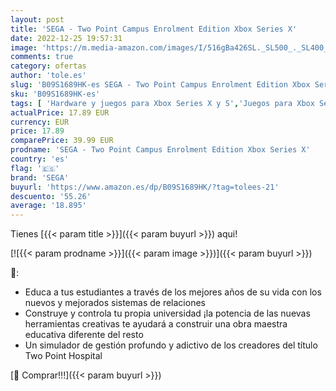 ```yaml
---
layout: post
title: 'SEGA - Two Point Campus Enrolment Edition Xbox Series X'
date: 2022-12-25 19:57:31
image: 'https://m.media-amazon.com/images/I/516gBa426SL._SL500_._SL400_.jpg'
comments: true
category: ofertas
author: 'tole.es'
slug: 'B09S1689HK-es SEGA - Two Point Campus Enrolment Edition Xbox Series X'
sku: 'B09S1689HK-es'
tags: [ 'Hardware y juegos para Xbox Series X y S','Juegos para Xbox Series X y S','Videojuegos','sega','xbox','🇪🇸', ]
actualPrice: 17.89 EUR
currency: EUR
price: 17.89
comparePrice: 39.99 EUR
prodname: 'SEGA - Two Point Campus Enrolment Edition Xbox Series X'
country: 'es'
flag: '🇪🇸'
brand: 'SEGA'
buyurl: 'https://www.amazon.es/dp/B09S1689HK/?tag=tolees-21'
descuento: '55.26'
average: '18.895'
---
```


Tienes [{{< param title >}}]({{< param buyurl >}}) aqui!

[![{{< param prodname >}}]({{< param image >}})]({{< param buyurl >}})

🔎:

- Educa a tus estudiantes a través de los mejores años de su vida con los nuevos y mejorados sistemas de relaciones
- Construye y controla tu propia universidad ¡la potencia de las nuevas herramientas creativas te ayudará a construir una obra maestra educativa diferente del resto
- Un simulador de gestión profundo y adictivo de los creadores del título Two Point Hospital

[🛒 Comprar!!!]({{< param buyurl >}})
